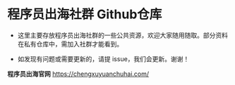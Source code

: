 # 程序员出海社群 Github仓库

- 这里主要存放程序员出海社群的一些公共资源，欢迎大家随用随取。部分资料在私有仓库中，需加入社群才能看到。

- 如发现有问题或需要更新的，请提 issue，我们会更新。谢谢！


**程序员出海官网** https://chengxuyuanchuhai.com/

<!---
chengxuyuanchuhai/chengxuyuanchuhai is a ✨ special ✨ repository because its `README.md` (this file) appears on your GitHub profile.
You can click the Preview link to take a look at your changes.
--->
